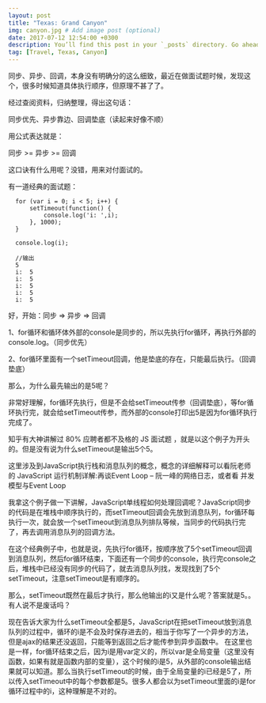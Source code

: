 ```yaml
---
layout: post
title: "Texas: Grand Canyon"
img: canyon.jpg # Add image post (optional)
date: 2017-07-12 12:54:00 +0300
description: You’ll find this post in your `_posts` directory. Go ahead and edit it and re-build the site to see your changes. # Add post description (optional)
tag: [Travel, Texas, Canyon]
---
```

同步、异步、回调，本身没有明确分的这么细致，最近在做面试题时候，发现这个，很多时候知道具体执行顺序，但原理不甚了了。

经过查阅资料，归纳整理，得出这句话：

同步优先、异步靠边、回调垫底（读起来好像不顺）

用公式表达就是：

同步 >= 异步 >= 回调

这口诀有什么用呢？没错，用来对付面试的。

有一道经典的面试题：

      for (var i = 0; i < 5; i++) {
          setTimeout(function() {
              console.log('i: ',i);
          }, 1000);
      }

      console.log(i);

      //输出
      5
      i:  5
      i:  5
      i:  5
      i:  5
      i:  5

好，开始：同步 => 异步 => 回调

1、for循环和循环体外部的console是同步的，所以先执行for循环，再执行外部的console.log。（同步优先）

2、for循环里面有一个setTimeout回调，他是垫底的存在，只能最后执行。（回调垫底）

那么，为什么最先输出的是5呢？

非常好理解，for循环先执行，但是不会给setTimeout传参（回调垫底），等for循环执行完，就会给setTimeout传参，而外部的console打印出5是因为for循环执行完成了。

知乎有大神讲解过 80% 应聘者都不及格的 JS 面试题 ，就是以这个例子为开头的。但是没有说为什么setTimeout是输出5个5。

这里涉及到JavaScript执行栈和消息队列的概念，概念的详细解释可以看阮老师的 JavaScript 运行机制详解:再谈Event Loop – 阮一峰的网络日志，或者看 并发模型与Event Loop




我拿这个例子做一下讲解，JavaScript单线程如何处理回调呢？JavaScript同步的代码是在堆栈中顺序执行的，而setTimeout回调会先放到消息队列，for循环每执行一次，就会放一个setTimeout到消息队列排队等候，当同步的代码执行完了，再去调用消息队列的回调方法。

在这个经典例子中，也就是说，先执行for循环，按顺序放了5个setTimeout回调到消息队列，然后for循环结束，下面还有一个同步的console，执行完console之后，堆栈中已经没有同步的代码了，就去消息队列找，发现找到了5个setTimeout，注意setTimeout是有顺序的。

那么，setTimeout既然在最后才执行，那么他输出的i又是什么呢？答案就是5。。有人说不是废话吗？

现在告诉大家为什么setTimeout全都是5，JavaScript在把setTimeout放到消息队列的过程中，循环的i是不会及时保存进去的，相当于你写了一个异步的方法，但是ajax的结果还没返回，只能等到返回之后才能传参到异步函数中。
在这里也是一样，for循环结束之后，因为i是用var定义的，所以var是全局变量（这里没有函数，如果有就是函数内部的变量），这个时候的i是5，从外部的console输出结果就可以知道。那么当执行setTimeout的时候，由于全局变量的i已经是5了，所以传入setTimeout中的每个参数都是5。很多人都会以为setTimeout里面的i是for循环过程中的i，这种理解是不对的。
